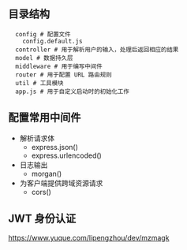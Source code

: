
## 目录结构
```
  config # 配置文件
    config.default.js
  controller # 用于解析用户的输入，处理后返回相应的结果
  model # 数据持久层
  middleware # 用于编写中间件
  router # 用于配置 URL 路由规则
  util # 工具模块
  app.js # 用于自定义启动时的初始化工作
```

## 配置常用中间件
* 解析请求体
  * express.json()
  * express.urlencoded()
* 日志输出
  * morgan()
* 为客户端提供跨域资源请求
  * cors()

## JWT 身份认证
https://www.yuque.com/lipengzhou/dev/mzmagk